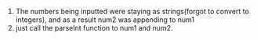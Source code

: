 1. The numbers being inputted were staying as strings(forgot to convert to integers), and as a result num2 was appending to num1
2. just call the parseInt function to num1 and num2.